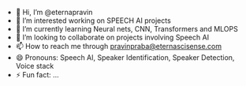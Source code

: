 - 👋 Hi, I’m @eternapravin
- 👀 I’m interested working on SPEECH AI projects
- 🌱 I’m currently learning Neural nets, CNN, Transformers and MLOPS
- 💞️ I’m looking to collaborate on projects involving Speech AI
- 📫 How to reach me through pravinpraba@eternascisense.com
- 😄 Pronouns: Speech AI, Speaker Identification, Speaker Detection, Voice stack
- ⚡ Fun fact: ...

<!---
eternapravin/eternapravin is a ✨ special ✨ repository because its `README.md` (this file) appears on your GitHub profile.
You can click the Preview link to take a look at your changes.
--->
